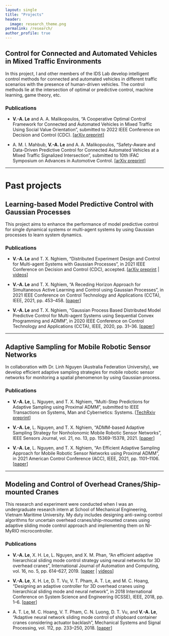 ```yaml
---
layout: single
title: "Projects"
header:
  image: research_theme.png
permalink: /research/
author_profile: true
---
```


## Control for Connected and Automated Vehicles in Mixed Traffic Environments

In this project, I and other members of the IDS Lab develop intelligent control methods for connected and automated vehicles in different traffic scenarios with the presence of human-driven vehicles. The control methods lie at the intersection of optimal or predictive control, machine learning, game theory, etc.

### Publications

* **V.-A. Le** and A. A. Malikopoulos, “A Cooperative Optimal Control Framework for Connected and Automated Vehicles in Mixed Traffic Using Social Value Orientation”, submitted to 2022 IEEE Conference on Decision and Control (CDC). [[arXiv preprint]](https://arxiv.org/abs/2203.17106)

* A. M. I. Mahbub, **V.-A. Le** and A. A. Malikopoulos, “Safety-Aware and Data-Driven Predictive Control for Connected Automated Vehicles at a Mixed Traffic Signalized Intersection”, submitted to 10th IFAC Symposium on Advances in Automotive Control. [[arXiv preprint]](https://arxiv.org/abs/2203.05739)

<hr />

# Past projects

## Learning-based Model Predictive Control with Gaussian Processes

This project aims to enhance the performance of model predictive control for single dynamical systems or multi-agent systems by using Gaussian processes to learn system dynamics.

### Publications

* **V.-A. Le** and T. X. Nghiem, “Distributed Experiment Design and Control for Multi-agent Systems with Gaussian Processes”, in 2021 IEEE Conference on Decision and Control (CDC), accepted. [[arXiv preprint](https://arxiv.org/abs/2103.14156)  \| [videos](https://youtu.be/U9bunkfFqnE)]

* **V.-A. Le** and T. X. Nghiem, “A Receding Horizon Approach for Simultaneous Active Learning and Control using Gaussian Processes”, in 2021 IEEE Conference on Control Technology and Applications (CCTA), IEEE, 2021, pp. 453–458. [[paper](https://ieeexplore.ieee.org/abstract/document/9659046)]

* **V.-A. Le** and T. X. Nghiem, “Gaussian Process Based Distributed Model Predictive Control for Multi-agent Systems using Sequential Convex Programming and ADMM”, in 2020 IEEE Conference on Control Technology and Applications (CCTA), IEEE, 2020, pp. 31–36. [[paper](https://ieeexplore.ieee.org/abstract/document/9206390)]

<hr />

## Adaptive Sampling for Mobile Robotic Sensor Networks

In collaboration with Dr. Linh Nguyen (Australia Federation University), we develop efficient adaptive sampling strategies for mobile robotic sensor networks for monitoring a spatial phenomenon by using Gaussian process.

### Publications

* **V.-A. Le**, L. Nguyen, and T. X. Nghiem, “Multi-Step Predictions for Adaptive Sampling using Proximal ADMM”, submitted to IEEE Transactions on Systems, Man and Cybernetics: Systems. [[TechRxiv preprint](https://www.techrxiv.org/articles/preprint/Multi-Step_Predictions_for_Adaptive_Sampling_using_Proximal_ADMM/14642577/1)]

* **V.-A. Le**, L. Nguyen, and T. X. Nghiem, “ADMM-based Adaptive Sampling Strategy for Nonholonomic Mobile Robotic Sensor Networks”, IEEE Sensors Journal, vol. 21, no. 13, pp. 15369-15378, 2021. [[paper](https://ieeexplore.ieee.org/document/9400422)]

* **V.-A. Le**, L. Nguyen, and T. X. Nghiem, “An Efficient Adaptive Sampling Approach for Mobile Robotic Sensor Networks using Proximal ADMM”, in 2021 American Control Conference (ACC), IEEE, 2021, pp. 1101–1106. [[paper](https://ieeexplore.ieee.org/document/9482987)]

<hr />

## Modeling and Control of Overhead Cranes/Ship-mounted Cranes

This research and experiment were conducted when I was an undergraduate research intern at School of Mechanical Engineering, Vietnam Maritime University. My duty includes designing anti-swing control algorithms for uncertain overhead cranes/ship-mounted cranes using adaptive sliding mode control approach and implementing them on NI-MyRIO microcontroller.

### Publications

* **V.-A. Le**, X. H. Le, L. Nguyen, and X. M. Phan, “An efficient adaptive hierarchical sliding mode control strategy using neural networks for 3D overhead cranes”, International Journal of Automation and Computing, vol. 16, no. 5, pp. 614–627, 2019. [[paper](https://www.sciencedirect.com/science/article/abs/pii/S0888327018302322) \| [videos](https://www.youtube.com/playlist?list=PLctBt518bw6C32VeKsu93DWxS4S5cg6Tf)]

* **V.-A. Le**, X. H. Le, D. T. Vu, V. T. Pham, A. T. Le, and M. C. Hoang, “Designing an adaptive controller for 3D overhead cranes using hierarchical sliding mode and neural network”, in 2018 International Conference on System Science and Engineering (ICSSE), IEEE, 2018, pp. 1–6. [[paper](https://ieeexplore.ieee.org/abstract/document/8520162)]

* A. T. Le, M. C. Hoang, V. T. Pham, C. N. Luong, D. T. Vu, and **V.-A. Le**, “Adaptive neural network sliding mode control of shipboard container cranes considering actuator backlash”, Mechanical Systems and Signal Processing, vol. 112, pp. 233–250, 2018. [[paper](https://link.springer.com/article/10.1007/s11633-019-1174-y)]
